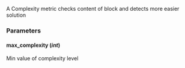 A Complexity metric checks content of block and detects more easier solution
### Parameters
#### **max_complexity** (_int_)  
  Min value of complexity level
